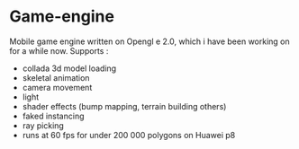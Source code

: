 # Game-engine
Mobile game engine written on Opengl e 2.0, which i have been working on for a while now.
Supports :
- collada 3d model loading
- skeletal animation
- camera movement
- light
- shader effects (bump mapping, terrain building others)
- faked instancing
- ray picking
- runs at 60 fps for under 200 000 polygons on Huawei p8
